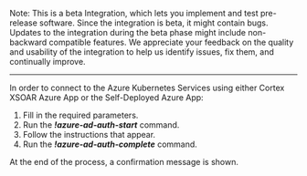 Note: This is a beta Integration, which lets you implement and test pre-release software. Since the integration is beta, it might contain bugs. Updates to the integration during the beta phase might include non-backward compatible features. We appreciate your feedback on the quality and usability of the integration to help us identify issues, fix them, and continually improve.

---

In order to connect to the Azure Kubernetes Services using either Cortex XSOAR Azure App or the Self-Deployed Azure App:
1. Fill in the required parameters.
2. Run the ***!azure-ad-auth-start*** command. 
3. Follow the instructions that appear.
4. Run the ***!azure-ad-auth-complete*** command.

At the end of the process, a confirmation message is shown. 
